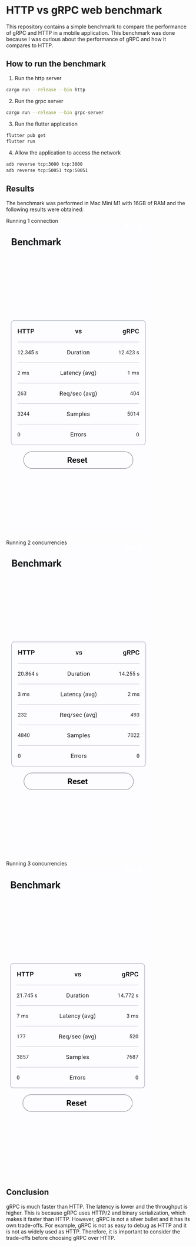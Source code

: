 # HTTP vs gRPC web benchmark
This repository contains a simple benchmark to compare the performance of gRPC and HTTP in a mobile application. This benchmark was done because I was curious about the performance of gRPC and how it compares to HTTP.

## How to run the benchmark
1. Run the http server
```bash
cargo run --release --bin http
```

2. Run the grpc server
```bash
cargo run --release --bin grpc-server
```

3. Run the flutter application
```bash
flutter pub get
flutter run
```

4. Allow the application to access the network
```bash
adb reverse tcp:3000 tcp:3000
adb reverse tcp:50051 tcp:50051
```

## Results
The benchmark was performed in Mac Mini M1 with 16GB of RAM and the following results were obtained:

Running 1 connection
![Benchmark with 1 concurrency](images/1.png?raw=true)

Running 2 concurrencies
![Benchmark with 2 concurrencies](images/2.png?raw=true)

Running 3 concurrencies
![Benchmark with 3 concurrencies](images/3.png?raw=true)


## Conclusion
gRPC is much faster than HTTP. The latency is lower and the throughput is higher. This is because gRPC uses HTTP/2 and binary serialization, which makes it faster than HTTP. However, gRPC is not a silver bullet and it has its own trade-offs. For example, gRPC is not as easy to debug as HTTP and it is not as widely used as HTTP. Therefore, it is important to consider the trade-offs before choosing gRPC over HTTP.
